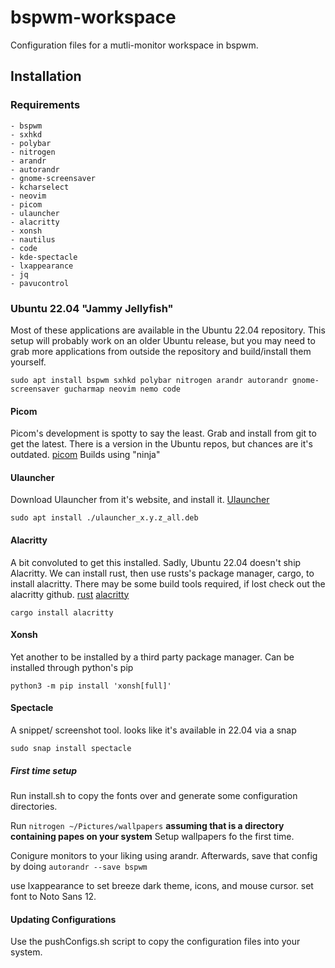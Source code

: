 # bspwm-workspace

Configuration files for a mutli-monitor workspace in bspwm. 

## Installation

### Requirements

    - bspwm 
    - sxhkd
    - polybar
    - nitrogen
    - arandr
    - autorandr
    - gnome-screensaver
    - kcharselect 
    - neovim
    - picom
    - ulauncher
    - alacritty
    - xonsh
    - nautilus 
    - code
    - kde-spectacle
    - lxappearance
    - jq
    - pavucontrol

### Ubuntu 22.04 "Jammy Jellyfish"

Most of these applications are available in the Ubuntu 22.04 repository.
This setup will probably work on an older Ubuntu release, but you may need to grab more applications
from outside the repository and build/install them yourself.

```
sudo apt install bspwm sxhkd polybar nitrogen arandr autorandr gnome-screensaver gucharmap neovim nemo code
```

#### Picom

Picom's development is spotty to say the least. Grab and install from git to get the latest.
There is a version in the Ubuntu repos, but chances are it's outdated.
[picom](https://github.com/yshui/picom)
Builds using "ninja"

#### Ulauncher

Download Ulauncher from it's website, and install it.
[Ulauncher](https://ulauncher.io/#Download)

```
sudo apt install ./ulauncher_x.y.z_all.deb
```

#### Alacritty

A bit convoluted to get this installed. Sadly, Ubuntu 22.04 doesn't ship Alacritty.
We can install rust, then use rusts's package manager, cargo, to install alacritty.
There may be some build tools required, if lost check out the alacritty github.
[rust](https://www.rust-lang.org/tools/install)
[alacritty](https://github.com/alacritty/alacritty)

```
cargo install alacritty
```

#### Xonsh

Yet another to be installed by a third party package manager. Can be installed through python's pip

```
python3 -m pip install 'xonsh[full]'
```

#### Spectacle

A snippet/ screenshot tool. looks like it's available in 22.04 via a snap

```
sudo snap install spectacle
```

##### First time setup

Run install.sh to copy the fonts over and generate some configuration directories. 

Run ```nitrogen ~/Pictures/wallpapers``` **assuming that is a directory containing papes on your system**
Setup wallpapers fo the first time.

Conigure monitors to your liking using arandr. Afterwards, save that config
by doing ```autorandr --save bspwm```

use lxappearance to set breeze dark theme, icons, and mouse cursor. set font to Noto Sans 12.


#### Updating Configurations

Use the pushConfigs.sh script to copy the configuration files into your system. 


